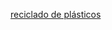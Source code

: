[reciclado de plásticos](https://www.hackster.io/news/used-plastic-bags-turned-into-useful-objects-with-a-standard-3d-printer-c50e05295335)

